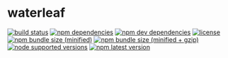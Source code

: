 # waterleaf
[![build status][travis badge]][travis url]
[![npm dependencies][david dependencies badge]][david dependencies url]
[![npm dev dependencies][david dev dependencies badge]][david dev dependencies url]
[![license][license badge]][license file]
[![npm bundle size (minified)][bundlephobia badge]][bundlephobia url]
[![npm bundle size (minified + gzip)][bundlephobia badge zip]][bundlephobia url]
[![node supported versions][node badge]][package file]
[![npm latest version][npm badge]][npm url]

[bundlephobia badge]: https://img.shields.io/bundlephobia/min/waterleaf.svg
[bundlephobia badge zip]: https://img.shields.io/bundlephobia/minzip/waterleaf.svg
[bundlephobia url]: https://bundlephobia.com/result?p=waterleaf (bundlephobia: waterleaf)
[david dependencies badge]: https://img.shields.io/david/Stassi/waterleaf
[david dependencies url]: https://david-dm.org/Stassi/waterleaf (david: waterleaf)
[david dev dependencies badge]: https://img.shields.io/david/dev/Stassi/waterleaf
[david dev dependencies url]: https://david-dm.org/Stassi/waterleaf?type=dev (david: waterleaf dev)
[license badge]: https://img.shields.io/npm/l/waterleaf.svg
[license file]: LICENSE (waterleaf license)
[node badge]: https://img.shields.io/node/v/waterleaf.svg
[npm badge]: https://img.shields.io/npm/v/waterleaf.svg
[npm url]: https://www.npmjs.com/package/waterleaf (npm: waterleaf)
[package file]: package.json (waterleaf package.json)
[travis badge]: https://img.shields.io/travis/com/Stassi/waterleaf.svg
[travis url]: https://travis-ci.com/Stassi/waterleaf (travis: waterleaf)
